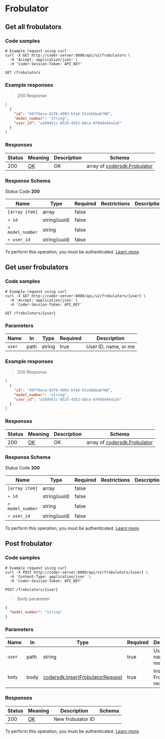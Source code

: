 # Frobulator

## Get all frobulators

### Code samples

```shell
# Example request using curl
curl -X GET http://coder-server:8080/api/v2/frobulators \
  -H 'Accept: application/json' \
  -H 'Coder-Session-Token: API_KEY'
```

`GET /frobulators`

### Example responses

> 200 Response

```json
[
  {
    "id": "497f6eca-6276-4993-bfeb-53cbbbba6f08",
    "model_number": "string",
    "user_id": "a169451c-8525-4352-b8ca-070dd449a1a5"
  }
]
```

### Responses

| Status | Meaning                                                 | Description | Schema                                                        |
| ------ | ------------------------------------------------------- | ----------- | ------------------------------------------------------------- |
| 200    | [OK](https://tools.ietf.org/html/rfc7231#section-6.3.1) | OK          | array of [codersdk.Frobulator](schemas.md#codersdkfrobulator) |

<h3 id="get-all-frobulators-responseschema">Response Schema</h3>

Status Code **200**

| Name             | Type         | Required | Restrictions | Description |
| ---------------- | ------------ | -------- | ------------ | ----------- |
| `[array item]`   | array        | false    |              |             |
| `» id`           | string(uuid) | false    |              |             |
| `» model_number` | string       | false    |              |             |
| `» user_id`      | string(uuid) | false    |              |             |

To perform this operation, you must be authenticated. [Learn more](authentication.md).

## Get user frobulators

### Code samples

```shell
# Example request using curl
curl -X GET http://coder-server:8080/api/v2/frobulators/{user} \
  -H 'Accept: application/json' \
  -H 'Coder-Session-Token: API_KEY'
```

`GET /frobulators/{user}`

### Parameters

| Name   | In   | Type   | Required | Description          |
| ------ | ---- | ------ | -------- | -------------------- |
| `user` | path | string | true     | User ID, name, or me |

### Example responses

> 200 Response

```json
[
  {
    "id": "497f6eca-6276-4993-bfeb-53cbbbba6f08",
    "model_number": "string",
    "user_id": "a169451c-8525-4352-b8ca-070dd449a1a5"
  }
]
```

### Responses

| Status | Meaning                                                 | Description | Schema                                                        |
| ------ | ------------------------------------------------------- | ----------- | ------------------------------------------------------------- |
| 200    | [OK](https://tools.ietf.org/html/rfc7231#section-6.3.1) | OK          | array of [codersdk.Frobulator](schemas.md#codersdkfrobulator) |

<h3 id="get-user-frobulators-responseschema">Response Schema</h3>

Status Code **200**

| Name             | Type         | Required | Restrictions | Description |
| ---------------- | ------------ | -------- | ------------ | ----------- |
| `[array item]`   | array        | false    |              |             |
| `» id`           | string(uuid) | false    |              |             |
| `» model_number` | string       | false    |              |             |
| `» user_id`      | string(uuid) | false    |              |             |

To perform this operation, you must be authenticated. [Learn more](authentication.md).

## Post frobulator

### Code samples

```shell
# Example request using curl
curl -X POST http://coder-server:8080/api/v2/frobulators/{user} \
  -H 'Content-Type: application/json' \
  -H 'Coder-Session-Token: API_KEY'
```

`POST /frobulators/{user}`

> Body parameter

```json
{
  "model_number": "string"
}
```

### Parameters

| Name   | In   | Type                                                                           | Required | Description               |
| ------ | ---- | ------------------------------------------------------------------------------ | -------- | ------------------------- |
| `user` | path | string                                                                         | true     | User ID, name, or me      |
| `body` | body | [codersdk.InsertFrobulatorRequest](schemas.md#codersdkinsertfrobulatorrequest) | true     | Insert Frobulator request |

### Responses

| Status | Meaning                                                 | Description       | Schema |
| ------ | ------------------------------------------------------- | ----------------- | ------ |
| 200    | [OK](https://tools.ietf.org/html/rfc7231#section-6.3.1) | New frobulator ID |        |

To perform this operation, you must be authenticated. [Learn more](authentication.md).
